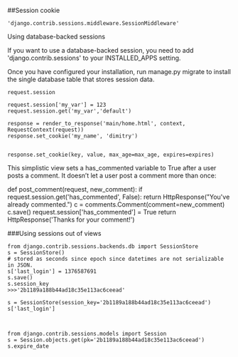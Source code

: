 ##Session cookie

    'django.contrib.sessions.middleware.SessionMiddleware'

Using database-backed sessions

If you want to use a database-backed session, 
you need to add 'django.contrib.sessions' 
to your INSTALLED_APPS setting.

Once you have configured your installation, 
run manage.py migrate to install the single 
database table that stores session data.

    request.session

    request.session['my_var'] = 123
    request.session.get('my_var','default')

    response = render_to_response('main/home.html', context, RequestContext(request))
    response.set_cookie('my_name', 'dimitry')


    response.set_cookie(key, value, max_age=max_age, expires=expires)


This simplistic view sets a has_commented variable to True 
after a user posts a comment. 
It doesn’t let a user post a comment more than once:

def post_comment(request, new_comment):
    if request.session.get('has_commented', False):
        return HttpResponse("You've already commented.")
    c = comments.Comment(comment=new_comment)
    c.save()
    request.session['has_commented'] = True
    return HttpResponse('Thanks for your comment!')


###Using sessions out of views

    from django.contrib.sessions.backends.db import SessionStore
    s = SessionStore()
    # stored as seconds since epoch since datetimes are not serializable in JSON.
    s['last_login'] = 1376587691
    s.save()
    s.session_key
    >>>'2b1189a188b44ad18c35e113ac6ceead'

    s = SessionStore(session_key='2b1189a188b44ad18c35e113ac6ceead')
    s['last_login']



    from django.contrib.sessions.models import Session
    s = Session.objects.get(pk='2b1189a188b44ad18c35e113ac6ceead')
    s.expire_date




